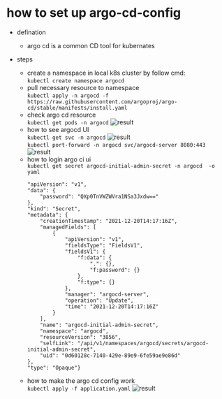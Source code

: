 # how to set up argo-cd-config

* defination
  * argo cd is a common CD tool for kubernates

* steps
  * create a namespace in local k8s cluster by follow cmd:
    </br> ``` kubectl create namespace argocd ```
  * pull necessary resource to namespace
    </br>``` kubectl apply -n argocd -f https://raw.githubusercontent.com/argoproj/argo-cd/stable/manifests/install.yaml ```
  * check argo cd resource
    </br>``` kubectl get pods -n argocd ```
     ![result](https://user-images.githubusercontent.com/6279298/146896505-bcead6e6-4078-4fd0-ac29-287ec4f0299a.png)
  * how to see argocd UI
    </br>```kubectl get svc -n argocd```
     ![result](https://user-images.githubusercontent.com/6279298/146896613-315f5aae-e7cd-42f7-8ebe-fd5ba90ac587.png)
    </br>```kubectl port-forward -n argocd svc/argocd-server 8080:443```
     ![result](https://user-images.githubusercontent.com/6279298/146896604-014cd48b-fbc2-4f8e-b68c-0ca801ebbdf9.png)
  * how to login argo ci ui
    </br>```kubectl get secret argocd-initial-admin-secret -n argocd  -o yaml```
    ```{
    "apiVersion": "v1",
    "data": {
        "password": "QXp0TnVWZWVra1NSa3Jxdw=="
    },
    "kind": "Secret",
    "metadata": {
        "creationTimestamp": "2021-12-20T14:17:16Z",
        "managedFields": [
            {
                "apiVersion": "v1",
                "fieldsType": "FieldsV1",
                "fieldsV1": {
                    "f:data": {
                        ".": {},
                        "f:password": {}
                    },
                    "f:type": {}
                },
                "manager": "argocd-server",
                "operation": "Update",
                "time": "2021-12-20T14:17:16Z"
            }
        ],
        "name": "argocd-initial-admin-secret",
        "namespace": "argocd",
        "resourceVersion": "3856",
        "selfLink": "/api/v1/namespaces/argocd/secrets/argocd-initial-admin-secret",
        "uid": "0d60128c-7140-429e-89e9-6fe59ae9e86d"
    },
    "type": "Opaque"}

  * how to make the argo cd config work
  </br> ```kubectl apply -f application.yaml```
  ![result](https://user-images.githubusercontent.com/6279298/146899503-9dc092c7-d330-493b-aa65-ca0b1de3b1b2.png)
